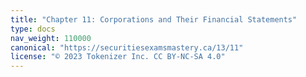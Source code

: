 ```yaml
---
title: "Chapter 11: Corporations and Their Financial Statements"
type: docs
nav_weight: 110000
canonical: "https://securitiesexamsmastery.ca/13/11"
license: "© 2023 Tokenizer Inc. CC BY-NC-SA 4.0"
---
```

